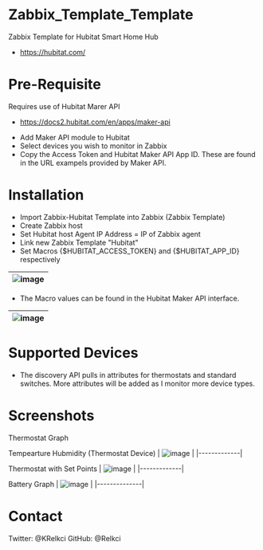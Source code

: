 # Zabbix_Template_Template
Zabbix Template for Hubitat Smart Home Hub
* https://hubitat.com/

# Pre-Requisite 
Requires use of Hubitat Marer API
* https://docs2.hubitat.com/en/apps/maker-api
- Add Maker API module to Hubitat
- Select devices you wish to monitor in Zabbix
- Copy the Access Token and Hubitat Maker API App ID.  These are found in the URL exampels provided by Maker API.


# Installation
- Import Zabbix-Hubitat Template into Zabbix (Zabbix Template)
- Create Zabbix host
- Set Hubitat host Agent IP Address = IP of Zabbix agent
- Link new Zabbix Template "Hubitat"
- Set Macros {$HUBITAT_ACCESS_TOKEN} and {$HUBITAT_APP_ID} respectively

| ![image](https://github.com/Relkci/Zabbix-Hubitat/assets/29710634/d29b5de0-6f38-4c64-9fab-0fd3dcef167a) |
|------------|

- The Macro values can be found in the Hubitat Maker API interface. 

| ![image](https://github.com/Relkci/Zabbix-Hubitat/assets/29710634/bb0ca81f-8558-4483-afa8-76dbc7348085) |
|-------------|

# Supported Devices
- The discovery API pulls in attributes for thermostats and standard switches.  More attributes will be added as I monitor more device types.

# Screenshots

Thermostat Graph

Tempearture Hubmidity (Thermostat Device)
| ![image](https://github.com/Relkci/Zabbix-Hubitat/assets/29710634/1995c981-9a6c-4a7c-9906-741d419c11c7) |
|-------------|

Thermostat with Set Points
| ![image](https://github.com/Relkci/Zabbix-Hubitat/assets/29710634/f4a44f45-11ef-4230-99d7-aa555284aa51) |
|-------------|

Battery Graph
| ![image](https://github.com/Relkci/Zabbix-Hubitat/assets/29710634/0734007c-f0af-426e-9f7e-0881fc374fab) |
|--------------|



# Contact
Twitter: @KRelkci
GitHub: @Relkci

